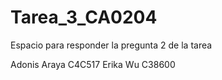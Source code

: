 # Tarea_3_CA0204
Espacio para responder la pregunta 2 de la tarea

Adonis Araya C4C517
Erika Wu C38600
